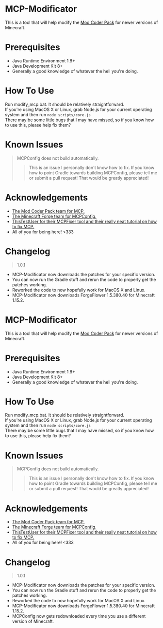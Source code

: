 # MCP-Modificator
This is a tool that will help modify the [Mod Coder Pack](http://modcoderpack.com) for newer versions of Minecraft.<br>

# Prerequisites
- Java Runtime Environment 1.8+<br>
- Java Development Kit 8+<br>
- Generally a good knowledge of whatever the hell you're doing.

# How To Use
Run modify_mcp.bat. It should be relatively straightforward.<br>
If you're using MacOS X or Linux, grab Node.js for your current operating system and then run `node scripts/core.js`<br>
There may be some little bugs that I may have missed, so if you know how to use this, please help fix them?

# Known Issues
> MCPConfig does not build automatically.
>> This is an issue I personally don't know how to fix. If you know how to point Gradle towards building MCPConfig, please tell me or submit a pull request! That would be greatly appreciated!

# Acknowledgements
- [The Mod Coder Pack team for MCP.](http://modcoderpack.com)
- [The Minecraft Forge team for MCPConfig.](https://github.com/MinecraftForge/MCPConfig)
- [ThisTestUser for their MCPFixer tool and their really neat tutorial on how to fix MCP.](https://github.com/ThisTestUser/MCPFixer)
- All of you for being here! <333

# Changelog
> 1.0.1
- MCP-Modificator now downloads the patches for your specific version.
- You can now run the Gradle stuff and rerun the code to properly get the patches working.
- Reworked the code to now hopefully work for MacOS X and Linux.
- MCP-Modificator now downloads ForgeFlower 1.5.380.40 for Minecraft 1.15.2.
# MCP-Modificator
This is a tool that will help modify the [Mod Coder Pack](http://modcoderpack.com) for newer versions of Minecraft.<br>

# Prerequisites
- Java Runtime Environment 1.8+<br>
- Java Development Kit 8+<br>
- Generally a good knowledge of whatever the hell you're doing.

# How To Use
Run modify_mcp.bat. It should be relatively straightforward.<br>
If you're using MacOS X or Linux, grab Node.js for your current operating system and then run `node scripts/core.js`<br>
There may be some little bugs that I may have missed, so if you know how to use this, please help fix them?

# Known Issues
> MCPConfig does not build automatically.
>> This is an issue I personally don't know how to fix. If you know how to point Gradle towards building MCPConfig, please tell me or submit a pull request! That would be greatly appreciated!

# Acknowledgements
- [The Mod Coder Pack team for MCP.](http://modcoderpack.com)
- [The Minecraft Forge team for MCPConfig.](https://github.com/MinecraftForge/MCPConfig)
- [ThisTestUser for their MCPFixer tool and their really neat tutorial on how to fix MCP.](https://github.com/ThisTestUser/MCPFixer)
- All of you for being here! <333

# Changelog
> 1.0.1
- MCP-Modificator now downloads the patches for your specific version.
- You can now run the Gradle stuff and rerun the code to properly get the patches working.
- Reworked the code to now hopefully work for MacOS X and Linux.
- MCP-Modificator now downloads ForgeFlower 1.5.380.40 for Minecraft 1.15.2.
- MCPConfig now gets redownloaded every time you use a different version of Minecraft.